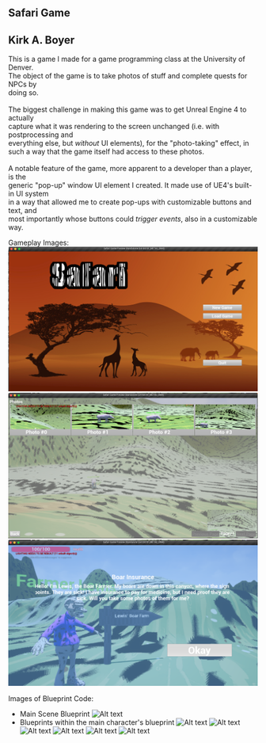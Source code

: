 Safari Game
-----------
Kirk A. Boyer
-------------

This is a game I made for a game programming class at the University of Denver.<br/>
The object of the game is to take photos of stuff and complete quests for NPCs by<br/>
doing so.<br/>
<br/>
The biggest challenge in making this game was to get Unreal Engine 4 to actually<br/>
capture what it was rendering to the screen unchanged (i.e. with postprocessing and<br/>
everything else, but *without* UI elements), for the "photo-taking" effect, in<br/>
such a way that the game itself had access to these photos.<br/>
<br/>
A notable feature of the game, more apparent to a developer than a player, is the<br/>
generic "pop-up" window UI element I created. It made use of UE4's built-in UI system<br/>
in a way that allowed me to create pop-ups with customizable buttons and text, and<br/>
most importantly whose buttons could *trigger events*, also in a customizable way.<br/>


Gameplay Images:
![Alt text](TitleScreen.png)
![Alt text](PhotosPauseMenuScreenshot.png)
![Alt text](ReceivingQuestScreenshot.png)


Images of Blueprint Code:
* Main Scene Blueprint
![Alt text](Main_Scene_Blueprint.png)
* Blueprints within the main character's blueprint
![Alt text](Main_Character_Blueprint.png)
![Alt text](Death_Animation_Blueprint.png)
![Alt text](Falling_Damage_Blueprint.png)
![Alt text](Generic_Popup_Window_Tool_Blueprint.png)
![Alt text](Quest_Handling_Blueprint.png)
![Alt text](UI_Effects_and_Camera_Zoom_Blueprint.png)
